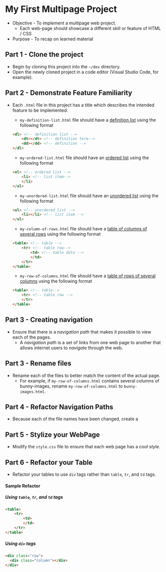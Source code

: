 # My First Multipage Project
* Objective - To implement a multipage web project.
    * Each web-page should showcase a different skill or feature of HTML / CSS
* Purpose - To recap on learned material

## Part 1 - Clone the project
* Begin by cloning this project into the `~/dev` directory.
* Open the newly cloned project in a code editor (Visual Studio Code, for example).

## Part 2 - Demonstrate Feature Familiarity
* Each `.html` file in this project has a title which describes the intended feature to be implemented.
    * `my-definition-list.html` file should have a [definition list](https://www.w3schools.com/tags/tag_dl.asp) using the following format

    ```HTML
    <dl> <!-- definition list -->
        <dt></dt> <!-- definition term-->
        <dd></dd> <!-- definition -->
    </dl>
    ```



    * `my-ordered-list.html` file should have an [ordered list](https://www.w3schools.com/tags/tag_ol.asp) using the following format

    ```HTML
    <ol> <!-- ordered list -->
        <li> <!-- list item-->
        </li>
    </ol>
    ```



    * `my-unordered-list.html` file should have an [unordered list](https://www.w3schools.com/tags/tag_ul.asp) using the following format

    ```HTML
    <ul> <!-- unordered list -->
        <li></li> <!-- list item -->
    </ul>
    ```

    * `my-column-of-rows.html` file should have a [table of columns of several rows](https://www.w3schools.com/tags/tag_tr.asp) using the following format

    ```HTML
    <table> <!-- table -->
        <tr> <!-- table row-->
            <td> <!-- table data -->
            </td>
        </tr>
    </table>
    ```

    * `my-row-of-columns.html` file should have a [table of rows of several columns]() using the following format

    ```HTML
    <table> <!-- table-->
        <tr> <!-- table row -->
        </tr>
    </table>
    ```

## Part 3 - Creating navigation
* Ensure that there is a _navigation path_ that makes it possible to view each of the pages.
    * A _navigation path_ is a set of links from one web page to another that allows internet users to _navigate_ through the web.

## Part 3 - Rename files
* Rename each of the files to better match the content of the actual page.
    * For example, if `my-row-of-columns.html` contains several columns of bunny-images, rename `my-row-of-columns.html` to `bunny-images.html`.

## Part 4 - Refactor Navigation Paths
* Because each of the file names have been changed, create a

## Part 5 - Stylize your WebPage
* Modify the `style.css` file to ensure that each web page has a _cool style_.


## Part 6 - Refactor your Table
* Refactor your tables to use `div` tags rather than `table`, `tr`, and `td` tags.

#### Sample Refactor

##### Using `table`, `tr`, and `td` tags

```html
<table>
    <tr>
        <td>
        </td>
    </tr>
</table>
```


##### Using `div` tags

```html
<div class="row">
  <div class="column"></div>
</div>
```



